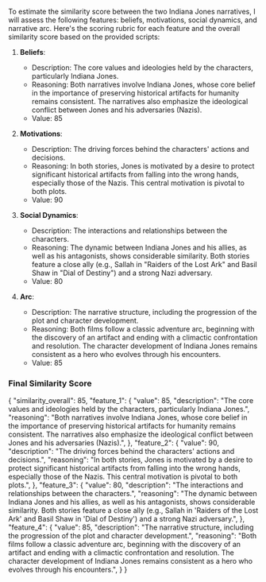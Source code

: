 To estimate the similarity score between the two Indiana Jones narratives, I will assess the following features: beliefs, motivations, social dynamics, and narrative arc. Here's the scoring rubric for each feature and the overall similarity score based on the provided scripts:

1. **Beliefs**:
   - Description: The core values and ideologies held by the characters, particularly Indiana Jones.
   - Reasoning: Both narratives involve Indiana Jones, whose core belief in the importance of preserving historical artifacts for humanity remains consistent. The narratives also emphasize the ideological conflict between Jones and his adversaries (Nazis).
   - Value: 85

2. **Motivations**:
   - Description: The driving forces behind the characters' actions and decisions.
   - Reasoning: In both stories, Jones is motivated by a desire to protect significant historical artifacts from falling into the wrong hands, especially those of the Nazis. This central motivation is pivotal to both plots.
   - Value: 90

3. **Social Dynamics**:
   - Description: The interactions and relationships between the characters.
   - Reasoning: The dynamic between Indiana Jones and his allies, as well as his antagonists, shows considerable similarity. Both stories feature a close ally (e.g., Sallah in "Raiders of the Lost Ark" and Basil Shaw in "Dial of Destiny") and a strong Nazi adversary.
   - Value: 80

4. **Arc**:
   - Description: The narrative structure, including the progression of the plot and character development.
   - Reasoning: Both films follow a classic adventure arc, beginning with the discovery of an artifact and ending with a climactic confrontation and resolution. The character development of Indiana Jones remains consistent as a hero who evolves through his encounters.
   - Value: 85

### Final Similarity Score
{
    "similarity_overall": 85,
    "feature_1": {
        "value": 85,
        "description": "The core values and ideologies held by the characters, particularly Indiana Jones.",
        "reasoning": "Both narratives involve Indiana Jones, whose core belief in the importance of preserving historical artifacts for humanity remains consistent. The narratives also emphasize the ideological conflict between Jones and his adversaries (Nazis).",
    },
    "feature_2": {
        "value": 90,
        "description": "The driving forces behind the characters' actions and decisions.",
        "reasoning": "In both stories, Jones is motivated by a desire to protect significant historical artifacts from falling into the wrong hands, especially those of the Nazis. This central motivation is pivotal to both plots.",
    },
    "feature_3": {
        "value": 80,
        "description": "The interactions and relationships between the characters.",
        "reasoning": "The dynamic between Indiana Jones and his allies, as well as his antagonists, shows considerable similarity. Both stories feature a close ally (e.g., Sallah in 'Raiders of the Lost Ark' and Basil Shaw in 'Dial of Destiny') and a strong Nazi adversary.",
    },
    "feature_4": {
        "value": 85,
        "description": "The narrative structure, including the progression of the plot and character development.",
        "reasoning": "Both films follow a classic adventure arc, beginning with the discovery of an artifact and ending with a climactic confrontation and resolution. The character development of Indiana Jones remains consistent as a hero who evolves through his encounters.",
    }
}